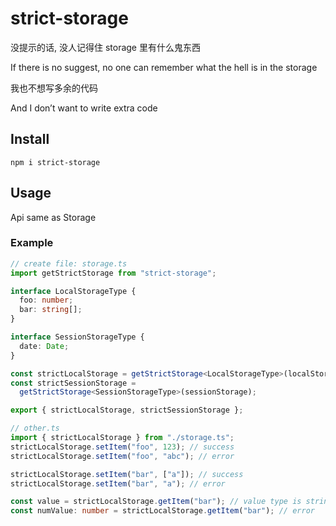 # strict-storage

没提示的话, 没人记得住 storage 里有什么鬼东西

If there is no suggest, no one can remember what the hell is in the storage

我也不想写多余的代码

And I don’t want to write extra code

## Install

```
npm i strict-storage
```

## Usage

Api same as Storage

### Example

```typescript
// create file: storage.ts
import getStrictStorage from "strict-storage";

interface LocalStorageType {
  foo: number;
  bar: string[];
}

interface SessionStorageType {
  date: Date;
}

const strictLocalStorage = getStrictStorage<LocalStorageType>(localStorage);
const strictSessionStorage =
  getStrictStorage<SessionStorageType>(sessionStorage);

export { strictLocalStorage, strictSessionStorage };
```

```typescript
// other.ts
import { strictLocalStorage } from "./storage.ts";
strictLocalStorage.setItem("foo", 123); // success
strictLocalStorage.setItem("foo", "abc"); // error

strictLocalStorage.setItem("bar", ["a"]); // success
strictLocalStorage.setItem("bar", "a"); // error

const value = strictLocalStorage.getItem("bar"); // value type is string[] or null
const numValue: number = strictLocalStorage.getItem("bar"); // error
```
